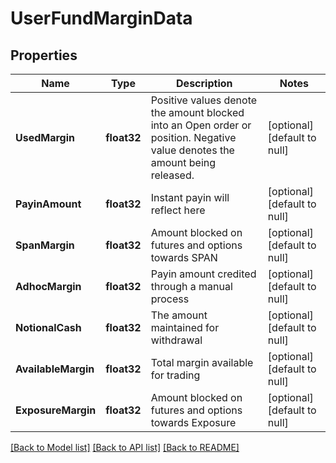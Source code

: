 # UserFundMarginData

## Properties
Name | Type | Description | Notes
------------ | ------------- | ------------- | -------------
**UsedMargin** | **float32** | Positive values denote the amount blocked into an Open order or position.  Negative value denotes the amount being released. | [optional] [default to null]
**PayinAmount** | **float32** | Instant payin will reflect here | [optional] [default to null]
**SpanMargin** | **float32** | Amount blocked on futures and options towards SPAN | [optional] [default to null]
**AdhocMargin** | **float32** | Payin amount credited through a manual process | [optional] [default to null]
**NotionalCash** | **float32** | The amount maintained for withdrawal | [optional] [default to null]
**AvailableMargin** | **float32** | Total margin available for trading | [optional] [default to null]
**ExposureMargin** | **float32** | Amount blocked on futures and options towards Exposure | [optional] [default to null]

[[Back to Model list]](../README.md#documentation-for-models) [[Back to API list]](../README.md#documentation-for-api-endpoints) [[Back to README]](../README.md)

